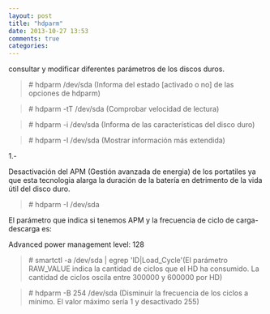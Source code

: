 ```yaml
---
layout: post
title: "hdparm"
date: 2013-10-27 13:53
comments: true
categories: 
---
```

consultar y modificar diferentes parámetros de los discos duros. 

>\# hdparm /dev/sda (Informa del estado [activado o no] de las opciones de hdparm) 

>\# hdparm -tT /dev/sda (Comprobar velocidad de lectura) 

>\# hdparm -i /dev/sda (Informa de las características del disco duro) 

>\# hdparm -I /dev/sda (Mostrar información más extendida) 

1.- 

Desactivación del APM (Gestión avanzada de energia) de los portatiles ya que esta tecnologia alarga la duración de la batería en detrimento de la vida útil del disco duro. 

>\# hdparm -I /dev/sda 

El parámetro que indica si tenemos APM y la frecuencia de ciclo de carga-descarga es: 

Advanced power management level: 128 

>\# smartctl -a /dev/sda | egrep 'ID|Load_Cycle'(El parámetro RAW_VALUE indica la  cantidad de ciclos que el HD ha consumido. La cantidad de ciclos oscila entre 300000 y 600000 por HD) 

>\# hdparm -B 254 /dev/sda (Disminuir la frecuencia de los ciclos a mínimo. El valor máximo sería 1 y desactivado 255)

